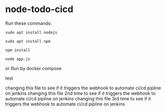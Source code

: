# node-todo-cicd

Run these commands:


`sudo apt install nodejs`


`sudo apt install npm`


`npm install`

`node app.js`

or Run by docker compose

test

changing this file to see if it triggers the webhook to automate ci/cd pipline on jenkins
changing this file 2nd time to see if it triggers the webhook to automate ci/cd pipline on jenkins
changing this file 3rd time to see if it triggers the webhook to automate ci/cd pipline on jenkins
